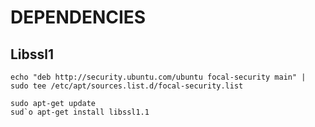 # DEPENDENCIES

## Libssl1

```
echo "deb http://security.ubuntu.com/ubuntu focal-security main" | sudo tee /etc/apt/sources.list.d/focal-security.list

sudo apt-get update
sud`o apt-get install libssl1.1
```

